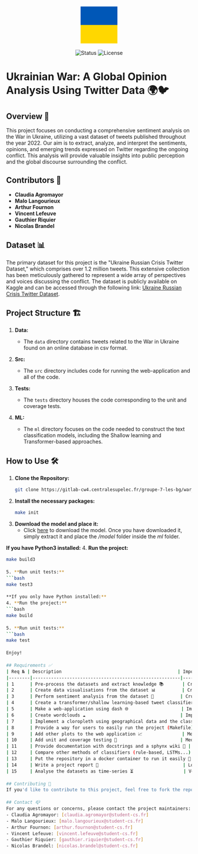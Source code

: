 <p align="center">
  <a href="" rel="noopener">
 <img width=100px height=100px src="src/assets/ukr_flag.png" alt="Project logo"></a>
</p>
<div align="center">

![Status](https://img.shields.io/badge/status-active-success.svg)
![License](https://img.shields.io/badge/license-MIT-blue.svg)

</div>

# Ukrainian War: A Global Opinion Analysis Using Twitter Data 🌍🐦

## Overview 📜

This project focuses on conducting a comprehensive sentiment analysis on the War in Ukraine, utilizing a vast dataset of tweets published throughout the year 2022. Our aim is to extract, analyze, and interpret the sentiments, opinions, and emerging trends expressed on Twitter regarding the ongoing conflict. This analysis will provide valuable insights into public perception and the global discourse surrounding the conflict.

## Contributors 👥

- **Claudia Agromayor**
- **Malo Langourieux**
- **Arthur Fournon**
- **Vincent Lefeuve**
- **Gauthier Riquier**
- **Nicolas Brandel**

## Dataset 📊

The primary dataset for this project is the "Ukraine Russian Crisis Twitter Dataset," which comprises over 1.2 million tweets. This extensive collection has been meticulously gathered to represent a wide array of perspectives and voices discussing the conflict. The dataset is publicly available on Kaggle and can be accessed through the following link: [Ukraine Russian Crisis Twitter Dataset](https://www.kaggle.com/datasets/bwandowando/ukraine-russian-crisis-twitter-dataset-1-2-m-rows).

## Project Structure 🏗️

1. **Data:**
   - The `data` directory contains tweets related to the War in Ukraine found on an online database in csv format.

2. **Src:**
   - The `src` directory includes code for running the web-application and all of the code.

3. **Tests:**
   - The `tests` directory houses the code corresponding to the unit and coverage tests.

4. **ML:**
   - The `ml` directory focuses on the code needed to construct the text classification models, including the Shallow learning and Transformer-based approaches.

## How to Use 🛠️

1. **Clone the Repository:**
   ```bash
   git clone https://gitlab-cw4.centralesupelec.fr/groupe-7-les-bg/war_ukraine.git


2. **Install the necessary packages:**
   ```bash
   make init

3. **Download the model and place it:**
   - Click [here](https://drive.google.com/file/d/1uavrkWP4_GfNg_MmC9NhG-X0wSuv8Jz8/view?usp=sharing) to download the model. Once you have downloaded it, simply extract it and place the */model* folder inside the *ml* folder.

**If you have Python3 installed:**
4. **Run the project:**
   ```bash
   make build3

5. **Run unit tests:**
   ```bash
   make test3

**If you only have Python installed:**
4. **Run the project:**
   ```bash
   make build

5. **Run unit tests:**
   ```bash
   make test

Enjoy!

## Requirements ✅
| Req № | Description                                            | Importance | Current state |
|--------|--------------------------------------------------------|------------|---------------|
| 1      | Pre-process the datasets and extract knowledge 📚       | Crucial    | ✅ Done        |
| 2      | Create data visualisations from the dataset 📊          | Crucial    | 🚧 WIP         |
| 3      | Perform sentiment analysis from the dataset 💭          | Crucial    | 🚧 WIP         |
| 4      | Create a transformer/shallow learning-based tweet classifier (pro Russian/Ukrainian) 🐦 | Important | ✅ Done |
| 5      | Make a web-application using dash 🌐                    | Important  | 🚧 WIP         |
| 6      | Create wordclouds ☁️                                    | Important  | ✅ Done        |
| 7      | Implement a cloropleth using geographical data and the classification of the tweets 🗺️ | Important | 🚧 WIP |
| 8      | Provide a way for users to easily run the project (Makefile) 🏃 | Important  | ✅ Done    |
| 9      | Add other plots to the web application 📈               | Medium     | ❌ Not started |
| 10     | Add unit and coverage testing 🧪                        | Medium     | 🚧 WIP |
| 11     | Provide documentation with docstrings and a sphynx wiki 📝 | Medium   | ❌ Not started |
| 12     | Compare other methods of classifiers (rule-based, LSTMs...) 🔄 | Low     | ❌ Not started |
| 13     | Put the repository in a docker container to run it easily 🐳 | Low      | ❌ Not started |
| 14     | Write a project report 📄                                | Low        | ❌ Not started |
| 15     | Analyse the datasets as time-series ⏳                   | Very Low   | ❌ Will not do |

## Contributing 👫
If you'd like to contribute to this project, feel free to fork the repository, create a new branch, make your changes, and submit a pull request. Make sure to follow the project's coding standards and guidelines.

## Contact 📪
For any questions or concerns, please contact the project maintainers:
- Claudia Agromayor: [claudia.agromayor@student-cs.fr]
- Malo Langourieux: [malo.langourieux@student-cs.fr]
- Arthur Fournon: [arthur.fournon@student-cs.fr]
- Vincent Lefeuve: [vincent.lefeuve@student-cs.fr]
- Gauthier Riquier: [gauthier.riquier@student-cs.fr]
- Nicolas Brandel: [nicolas.brandel@student-cs.fr]